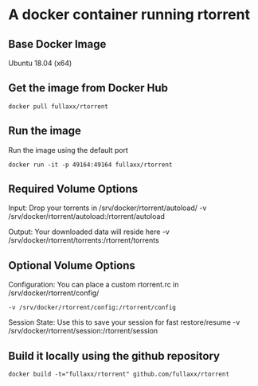 # A docker container running rtorrent

## Base Docker Image
Ubuntu 18.04 (x64)

## Get the image from Docker Hub

    docker pull fullaxx/rtorrent

## Run the image
Run the image using the default port

    docker run -it -p 49164:49164 fullaxx/rtorrent

## Required Volume Options
Input: Drop your torrents in /srv/docker/rtorrent/autoload/
    -v /srv/docker/rtorrent/autoload:/rtorrent/autoload

Output: Your downloaded data will reside here
    -v /srv/docker/rtorrent/torrents:/rtorrent/torrents

## Optional Volume Options
Configuration: You can place a custom rtorrent.rc in /srv/docker/rtorrent/config/

    -v /srv/docker/rtorrent/config:/rtorrent/config

Session State: Use this to save your session for fast restore/resume
    -v /srv/docker/rtorrent/session:/rtorrent/session

## Build it locally using the github repository

    docker build -t="fullaxx/rtorrent" github.com/fullaxx/rtorrent
